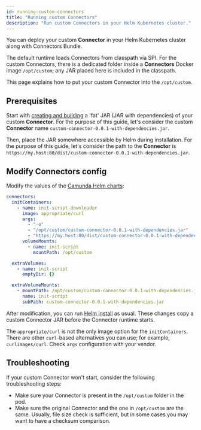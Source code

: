 ```yaml
---
id: running-custom-connectors
title: "Running custom Connectors"
description: "Run custom Connectors in your Helm Kubernetes cluster."
---
```


You can deploy your custom **Connector** in your Helm Kubernetes cluster along with Connectors Bundle.

The default runtime loads Connectors from classpath via SPI. For the custom Connectors, there is a dedicated folder
inside a **Connectors** Docker image `/opt/custom`; any JAR placed here is included in the classpath.

This page explains how to put your custom Connector into the `/opt/custom`.

## Prerequisites

Start with [creating and building](/components/connectors/custom-built-connectors/connector-sdk.md) a 'fat' JAR (JAR with dependencies) of your custom **Connector**. For the purpose of
this guide, let's consider the custom **Connector** name `custom-connector-0.0.1-with-dependencies.jar`.

Then, place the JAR somewhere accessible by Helm during installation. For the purpose of this guide,
let's consider the path to the **Connector** is `https://my.host:80/dist/custom-connector-0.0.1-with-dependencies.jar`.

## Modify Connectors config

Modify the values of the [Camunda Helm charts](https://artifacthub.io/packages/helm/camunda/camunda-platform#parameters):

```yaml
connectors:
  initContainers:
    - name: init-script-downloader
      image: appropriate/curl
      args:
        - "-o"
        - "/opt/custom/custom-connector-0.0.1-with-dependencies.jar"
        - "https://my.host:80/dist/custom-connector-0.0.1-with-dependencies.jar"
      volumeMounts:
        - name: init-script
          mountPath: /opt/custom

  extraVolumes:
    - name: init-script
      emptyDir: {}

  extraVolumeMounts:
    - mountPath: /opt/custom/custom-connector-0.0.1-with-dependencies.jar
      name: init-script
      subPath: custom-connector-0.0.1-with-dependencies.jar
```

After modification, you can run [Helm install](../install.md#install-camunda-helm-chart) as usual.
These changes copy a custom Connector JAR before the Connector runtime starts.

The `appropriate/curl` is not the only image option for the `initContainers`. There are other `curl`-based alternatives you can use; for example, `curlimages/curl`. Check `args` configuration with your vendor.

## Troubleshooting

If your custom Connector won't start, consider the following troubleshooting steps:

- Make sure your Connector is present in the `/opt/custom` folder in the pod.
- Make sure the original Connector and the one in `/opt/custom` are the same. Usually, file size check is sufficient, but in some cases you may want to have a checksum comparison.
